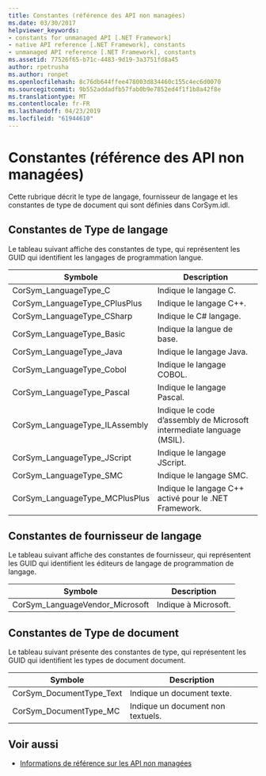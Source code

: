 ```yaml
---
title: Constantes (référence des API non managées)
ms.date: 03/30/2017
helpviewer_keywords:
- constants for unmanaged API [.NET Framework]
- native API reference [.NET Framework], constants
- unmanaged API reference [.NET Framework], constants
ms.assetid: 77526f65-b71c-4483-9d19-3a3751fd8a45
author: rpetrusha
ms.author: ronpet
ms.openlocfilehash: 8c76db644ffee478003d834460c155c4ec6d0070
ms.sourcegitcommit: 9b552addadfb57fab0b9e7852ed4f1f1b8a42f8e
ms.translationtype: MT
ms.contentlocale: fr-FR
ms.lasthandoff: 04/23/2019
ms.locfileid: "61944610"
---
```

# <a name="constants-unmanaged-api-reference"></a>Constantes (référence des API non managées)
Cette rubrique décrit le type de langage, fournisseur de langage et les constantes de type de document qui sont définies dans CorSym.idl.  
  
## <a name="language-type-constants"></a>Constantes de Type de langage  
 Le tableau suivant affiche des constantes de type, qui représentent les GUID qui identifient les langages de programmation langue.  
  
|Symbole|Description|  
|------------|-----------------|  
|CorSym_LanguageType_C|Indique le langage C.|  
|CorSym_LanguageType_CPlusPlus|Indique le langage C++.|  
|CorSym_LanguageType_CSharp|Indique le C# langage.|  
|CorSym_LanguageType_Basic|Indique la langue de base.|  
|CorSym_LanguageType_Java|Indique le langage Java.|  
|CorSym_LanguageType_Cobol|Indique le langage COBOL.|  
|CorSym_LanguageType_Pascal|Indique le langage Pascal.|  
|CorSym_LanguageType_ILAssembly|Indique le code d’assembly de Microsoft intermediate language (MSIL).|  
|CorSym_LanguageType_JScript|Indique le langage JScript.|  
|CorSym_LanguageType_SMC|Indique le langage SMC.|  
|CorSym_LanguageType_MCPlusPlus|Indique le langage C++ activé pour le .NET Framework.|  
  
## <a name="language-vendor-constants"></a>Constantes de fournisseur de langage  
 Le tableau suivant affiche des constantes de fournisseur, qui représentent les GUID qui identifient les éditeurs de langage de programmation de langage.  
  
|Symbole|Description|  
|------------|-----------------|  
|CorSym_LanguageVendor_Microsoft|Indique à Microsoft.|  
  
## <a name="document-type-constants"></a>Constantes de Type de document  
 Le tableau suivant présente des constantes de type, qui représentent les GUID qui identifient les types de document document.  
  
|Symbole|Description|  
|------------|-----------------|  
|CorSym_DocumentType_Text|Indique un document texte.|  
|CorSym_DocumentType_MC|Indique un document non textuels.|  
  
## <a name="see-also"></a>Voir aussi

- [Informations de référence sur les API non managées](../../../docs/framework/unmanaged-api/index.md)
